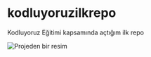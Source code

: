# kodluyoruzilkrepo
Kodluyoruz Eğitimi kapsamında açtığım ilk repo

[](https://app.patika.dev/tolgaduman)

![Projeden bir resim](https://www.google.com/imgres?imgurl=https%3A%2F%2Fglobal-uploads.webflow.com%2F6097e0eca1e875de53031ff6%2F639360316ee89669d1d158b4_definex%2520web.png&imgrefurl=https%3A%2F%2Fwww.patika.dev%2Fbootcamp%2Fdefinex-java-spring-practicum&tbnid=N2chpmCOWbQu-M&vet=12ahUKEwi4h-rRqrH8AhWYx7sIHSw8A8kQMygAegQIARAi..i&docid=XI7bfJu2YJx92M&w=910&h=512&q=definex%20patika&ved=2ahUKEwi4h-rRqrH8AhWYx7sIHSw8A8kQMygAegQIARAi)
